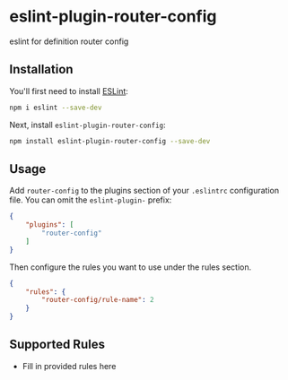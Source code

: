 # eslint-plugin-router-config

eslint for definition router config

## Installation

You'll first need to install [ESLint](https://eslint.org/):

```sh
npm i eslint --save-dev
```

Next, install `eslint-plugin-router-config`:

```sh
npm install eslint-plugin-router-config --save-dev
```

## Usage

Add `router-config` to the plugins section of your `.eslintrc` configuration file. You can omit the `eslint-plugin-` prefix:

```json
{
    "plugins": [
        "router-config"
    ]
}
```


Then configure the rules you want to use under the rules section.

```json
{
    "rules": {
        "router-config/rule-name": 2
    }
}
```

## Supported Rules

* Fill in provided rules here


